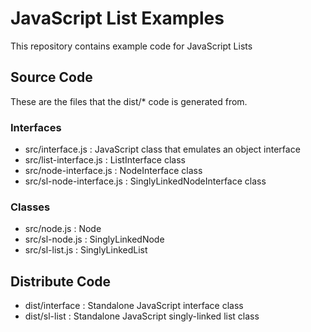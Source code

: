 # JavaScript List Examples
This repository contains example code for JavaScript Lists

## Source Code ##
These are the files that the dist/* code is generated from.

### Interfaces ###
* src/interface.js : JavaScript class that emulates an object interface
* src/list-interface.js : ListInterface class
* src/node-interface.js : NodeInterface class
* src/sl-node-interface.js : SinglyLinkedNodeInterface class

### Classes ###
* src/node.js : Node
* src/sl-node.js : SinglyLinkedNode
* src/sl-list.js : SinglyLinkedList

## Distribute Code ##
* dist/interface : Standalone JavaScript interface class
* dist/sl-list : Standalone JavaScript singly-linked list class
